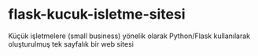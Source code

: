 # flask-kucuk-isletme-sitesi
Küçük işletmelere (small business) yönelik olarak Python/Flask kullanılarak oluşturulmuş tek sayfalık bir web sitesi 
